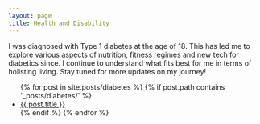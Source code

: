 ```yaml
---
layout: page
title: Health and Disability
---
```


<p>
    I was diagnosed with Type 1 diabetes at the age of 18. This has led me to explore various aspects of nutrition, fitness regimes and new tech for diabetics since. I continue to understand what fits best for me in terms of holisting living. Stay tuned for more updates on my journey!
</p>

<ul>
  {% for post in site.posts/diabetes %}
    {% if post.path contains '_posts/diabetes/' %}
      <li>
        <a href="{{ post.url | relative_url }}">{{ post.title }}</a>
      </li>
    {% endif %}
  {% endfor %}
</ul>
